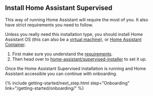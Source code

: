 ## Install Home Assistant Supervised

<div class='note warning'>

This way of running Home Assistant will require the most of you. It also have strict requirements you need to follow.

Unless you really need this installation type, you should install Home Assistant OS (this can also be a [virtual machine](#install-home-assistant-operating-system)), or [Home Assistant Container](#install-home-assistant-container).

</div>

1. First make sure you understand the <a href="https://github.com/home-assistant/architecture/blob/master/adr/0014-home-assistant-supervised.md" target="_blank">requirements</a>.
2. Then head over to <a href="https://github.com/home-assistant/supervised-installer" target="_blank">home-assistant/supervised-installer</a> to set it up.

Once the Home Assistant Supervised installation is running and Home Assistant accessible you can continue with onboarding.

{% include getting-started/next_step.html step="Onboarding" link="/getting-started/onboarding/" %}